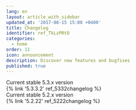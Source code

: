 ```yaml
---
lang: en
layout: article_with_sidebar
updated_at: '2017-08-15 15:08 +0400'
title: Changelog
identifier: ref_TkLzPRtO
categories:
  - home
order: 11
icon: announcement
description: Discover new features and bugfixes
published: true
---
```


<div class="ui vertical padded center aligned basic segment">
    <div class="ui statistics">
      <div class="statistic">
        <div class="label">Current stable 5.3.x version</div>
        <div class="value" markdown="span">{% link '5.3.3.2' ref_5332changelog %}</div>
      </div>
      <div class="statistic">
        <div class="label">Current stable 5.2.x version</div>
        <div class="value" markdown="span">{% link '5.2.22' ref_5222changelog %}</div>
      </div>
    </div>
</div>

